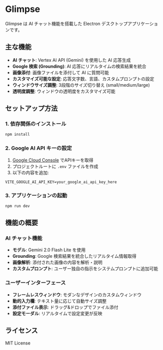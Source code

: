 # Glimpse

Glimpse は AI チャット機能を搭載した Electron デスクトップアプリケーションです。

## 主な機能

- **AI チャット**: Vertex AI API (Gemini) を使用した AI 応答生成
- **Google 検索 (Grounding)**: AI 応答にリアルタイムの検索結果を統合
- **画像添付**: 画像ファイルを添付して AI に質問可能
- **カスタマイズ可能な設定**: 応答文字数、言語、カスタムプロンプトの設定
- **ウィンドウサイズ調整**: 3段階のサイズ切り替え (small/medium/large)
- **透明度調整**: ウィンドウの透明度をカスタマイズ可能

## セットアップ方法

### 1. 依存関係のインストール
```bash
npm install
```

### 2. Google AI API キーの設定
1. [Google Cloud Console](https://console.cloud.google.com/apis/credentials) でAPIキーを取得
2. プロジェクトルートに `.env` ファイルを作成
3. 以下の内容を追加:
```
VITE_GOOGLE_AI_API_KEY=your_google_ai_api_key_here
```

### 3. アプリケーションの起動
```bash
npm run dev
```

## 機能の概要

### AI チャット機能
- **モデル**: Gemini 2.0 Flash Lite を使用
- **Grounding**: Google 検索結果を統合したリアルタイム情報取得
- **画像解析**: 添付された画像の内容を解析・説明
- **カスタムプロンプト**: ユーザー独自の指示をシステムプロンプトに追加可能

### ユーザーインターフェース
- **フレームレスウィンドウ**: モダンなデザインのカスタムウィンドウ
- **動的入力欄**: テキスト量に応じて自動サイズ調整
- **添付ファイル表示**: ドラッグ&ドロップでファイル添付
- **設定モーダル**: リアルタイムで設定変更が反映

## ライセンス

MIT License
